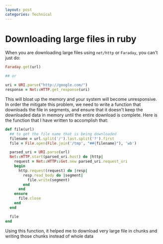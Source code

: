 ```yaml
---
layout: post
categories: Technical
---
```


# Downloading large files in ruby

When you are downloading large files using `net/http` or `Faraday`, you can't just do:

```ruby
Faraday.get(url)

## or

uri = URI.parse("http://google.com/")
response = Net::HTTP.get_response(uri)

```

This will bloat up the memory and your system will become unresponsive. In order the mitigate this problem, we need to write a function that downloads the file in segments, and ensure that it doesn't keep the downloaded data in memory until the entire download is complete.
Here is the function that I have written to accomplish that:

```ruby
def file(url)
  ## to get the file name that is being downloaded
  filename = url.split('/').last.split('?').first
  file = File.open(File.join('/tmp', "##{filename}"), 'wb')

  parsed_uri = URI.parse(url)
  Net::HTTP.start(parsed_uri.host) do |http|
    request = Net::HTTP::Get.new parsed_uri.request_uri
    begin
      http.request(request) do |resp|
        resp.read_body do |segment|
          file.write(segment)
        end
      end
    ensure
      file.close
    end
  end

  file
end
```

Using this function, it helped me to download very large file in chunks and writing those chunks instead of whole data